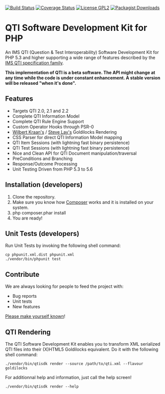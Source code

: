 [![Build Status](https://travis-ci.org/oat-sa/qti-sdk.svg?branch=master)](https://travis-ci.org/oat-sa/qti-sdk)
[![Coverage Status](https://coveralls.io/repos/oat-sa/qti-sdk/badge.png)](https://coveralls.io/r/oat-sa/qti-sdk)
[![License GPL2](http://img.shields.io/badge/licence-gpl2-blue.svg)](http://www.gnu.org/licenses/gpl-2.0.html)
[![Packagist Downloads](http://img.shields.io/packagist/dt/qtism/qtism.svg)](https://packagist.org/packages/qtism/qtism)

# QTI Software Development Kit for PHP

An IMS QTI (Question &amp; Test Interoperability) Software Development Kit for PHP 5.3 and higher supporting a wide 
range of features described by the [IMS QTI specification family](http://www.imsglobal.org/question).

__This implementation of QTI is a beta software. The API might change at any time while the code is under constant enhancement. A stable
version will be released "when it's done".__

## Features

* Targets QTI 2.0, 2.1 and 2.2
* Complete QTI Information Model
* Complete QTI Rule Engine Support
* Custom Operator Hooks through PSR-0
* [Wilbert Kraan's](http://blogs.cetis.ac.uk/wilbert/2013/11/06/using-standards-to-make-assessment-in-e-textbooks-scalable-engaging-but-robust) / [Steve Lay's](http://swl10.blogspot.co.uk/2013/09/transforming-qti-v2-into-xhtml-5.html) Goldilocks Rendering
* CSS Parser for direct QTI Information Model mapping
* QTI Item Sessions (with lightning fast binary persistence)
* QTI Test Sessions (with lightning fast binary persistence)
* Nice and Clean API for QTI Document manipulation/traversal
* PreConditions and Branching
* Response/Outcome Processing
* Unit Testing Driven from PHP 5.3 to 5.6

## Installation (developers)

1. Clone the repository.
2. Make sure you know how [Composer](https://getcomposer.org/download/) works and it is installed on your system.
3. php composer.phar install
4. You are ready!

## Unit Tests (developers)

Run Unit Tests by invoking the following shell command:

```shell
cp phpunit.xml.dist phpunit.xml
./vendor/bin/phpunit test
```

## Contribute

We are always looking for people to feed the project with:

* Bug reports
* Unit tests
* New features

[Please make yourself known](https://github.com/bugalood)!

## QTI Rendering

The QTI Software Development Kit enables you to transform XML serialized QTI files
into their (X)HTML5 Goldilocks equivalent. Do it with the following shell command:

```shell
./vendor/bin/qtisdk render --source /path/to/qti.xml --flavour goldilocks
```

For additionnal help and information, just call the help screen!

```shell
./vendor/bin/qtisdk render --help
```